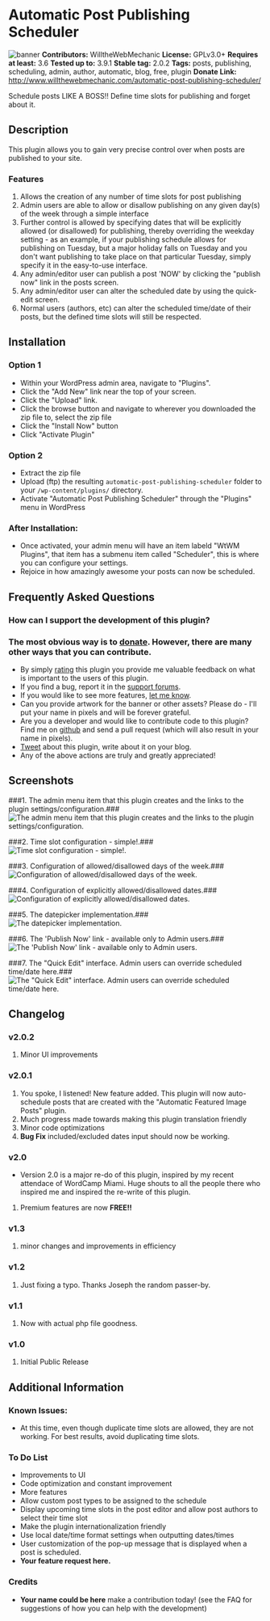 # Automatic Post Publishing Scheduler #
![banner](assets/banner-772x250.png)
**Contributors:** WilltheWebMechanic
**License:** GPLv3.0+
**Requires at least:** 3.6
**Tested up to:** 3.9.1
**Stable tag:** 2.0.2
**Tags:** posts, publishing, scheduling, admin, author, automatic, blog, free, plugin
**Donate Link:** http://www.willthewebmechanic.com/automatic-post-publishing-scheduler/

Schedule posts LIKE A BOSS!! Define time slots for publishing and forget about it.

## Description ##

This plugin allows you to gain very precise control over when posts are published to your site.

### Features ###

1. Allows the creation of any number of time slots for post publishing
2. Admin users are able to allow or disallow publishing on any given day(s) of the week through a simple interface
3. Further control is allowed by specifying dates that will be explicitly allowed (or disallowed) for publishing, thereby overriding the weekday setting - as an example, if your publishing schedule allows for publishing on Tuesday, but a major holiday falls on Tuesday and you don\'t want publishing to take place on that particular Tuesday, simply specify it in the easy-to-use interface.
4. Any admin/editor user can publish a post 'NOW' by clicking the "publish now" link in the posts screen.
5. Any admin/editor user can alter the scheduled date by using the quick-edit screen.
6. Normal users (authors, etc) can alter the scheduled time/date of their posts, but the defined time slots will still be respected.

## Installation ##

### Option 1 ###
* Within your WordPress admin area, navigate to "Plugins".
* Click the "Add New" link near the top of your screen.
* Click the "Upload" link.
* Click the browse button and navigate to wherever you downloaded the zip file to, select the zip file
* Click the "Install Now" button
* Click "Activate Plugin"

### Option 2 ###
* Extract the zip file
* Upload (ftp) the resulting `automatic-post-publishing-scheduler` folder to your `/wp-content/plugins/` directory.
* Activate "Automatic Post Publishing Scheduler" through the "Plugins" menu in WordPress

### After Installation: ###
* Once activated, your admin menu will have an item labeld "WtWM Plugins", that item has a submenu item called "Scheduler", this is where you can configure your settings.
* Rejoice in how amazingly awesome your posts can now be scheduled.

## Frequently Asked Questions ##

### How can I support the development of this plugin? ###

### The most obvious way is to [donate](http://www.willthewebmechanic.com/automatic-post-publishing-scheduler/ "Support Future Development"). However, there are many other ways that you can contribute. ###
* By simply [rating](http://wordpress.org/support/view/plugin-reviews/automatic-post-publishing-scheduler "Review this plugin") this plugin you provide me valuable feedback on what is important to the users of this plugin.
* If you find a bug, report it in the [support forums](http://wordpress.org/support/plugin/automatic-post-publishing-scheduler "Get Support").
* If you would like to see more features, [let me know](http://wordpress.org/support/plugin/automatic-post-publishing-scheduler "Feature Request").
* Can you provide artwork for the banner or other assets? Please do - I'll put your name in pixels and will be forever grateful.
* Are you a developer and would like to contribute code to this plugin? Find me on [github](https://github.com/WillBrubaker/automatic-post-publishing-scheduler "Fork Me") and send a pull request (which will also result in your name in pixels).
* [Tweet](http://ctt.ec/BIYrv "Shout it From the Rooftops") about this plugin, write about it on your blog.
* Any of the above actions are truly and greatly appreciated!


## Screenshots ##

###1. The admin menu item that this plugin creates and the links to the plugin settings/configuration.###
![The admin menu item that this plugin creates and the links to the plugin settings/configuration.](screenshot-1.png)

###2. Time slot configuration - simple!.###
![Time slot configuration - simple!.](screenshot-2.png)

###3. Configuration of allowed/disallowed days of the week.###
![Configuration of allowed/disallowed days of the week.](screenshot-3.png)

###4. Configuration of explicitly allowed/disallowed dates.###
![Configuration of explicitly allowed/disallowed dates.](screenshot-4.png)

###5. The datepicker implementation.###
![The datepicker implementation.](screenshot-5.png)

###6. The 'Publish Now' link - available only to Admin users.###
![The 'Publish Now' link - available only to Admin users.](screenshot-6.png)

###7. The "Quick Edit" interface. Admin users can override scheduled time/date here.###
![The "Quick Edit" interface. Admin users can override scheduled time/date here.](screenshot-7.png)


## Changelog ##

### v2.0.2 ###

1. Minor UI improvements

### v2.0.1 ###

1. You spoke, I listened! New feature added. This plugin will now auto-schedule posts that are created with the "Automatic Featured Image Posts" plugin.
2. Much progress made towards making this plugin translation friendly
3. Minor code optimizations
4. **Bug Fix** included/excluded dates input should now be working.

### v2.0 ###
* Version 2.0 is a major re-do of this plugin, inspired by my recent attendace of WordCamp Miami. Huge shouts to all the people there who inspired me and inspired the re-write of this plugin.

1. Premium features are now **FREE!!**

### v1.3 ###

1. minor changes and improvements in efficiency

### v1.2 ###

1. Just fixing a typo. Thanks Joseph the random passer-by.

### v1.1 ###

1. Now with actual php file goodness.

### v1.0 ###

1. Initial Public Release

## Additional Information ##

### Known Issues: ###

*	At this time, even though duplicate time slots are allowed, they are not working. For best results, avoid duplicating time slots.

### To Do List ###
* Improvements to UI
* Code optimization and constant improvement
* More features
 * Allow custom post types to be assigned to the schedule
 * Display upcoming time slots in the post editor and allow post authors to select their time slot
* Make the plugin internationalization friendly
* Use local date/time format settings when outputting dates/times
* User customization of the pop-up message that is displayed when a post is scheduled.
* **Your feature request here.**

### Credits ###
* **Your name could be here** make a contribution today! (see the FAQ for suggestions of how you can help with the development)